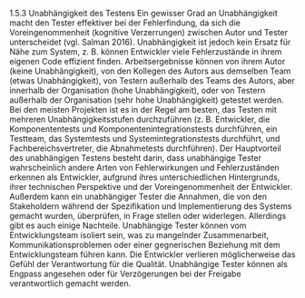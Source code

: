 1.5.3 Unabhängigkeit des Testens
Ein gewisser Grad an Unabhängigkeit macht den Tester effektiver bei der Fehlerfindung, da
sich die Voreingenommenheit (kognitive Verzerrungen) zwischen Autor und Tester
unterscheidet (vgl. Salman 2016). Unabhängigkeit ist jedoch kein Ersatz für Nähe zum
System, z. B. können Entwickler viele Fehlerzustände in ihrem eigenen Code effizient finden.
Arbeitsergebnisse können von ihrem Autor (keine Unabhängigkeit), von den Kollegen des
Autors aus demselben Team (etwas Unabhängigkeit), von Testern außerhalb des Teams des
Autors, aber innerhalb der Organisation (hohe Unabhängigkeit), oder von Testern außerhalb
der Organisation (sehr hohe Unabhängigkeit) getestet werden. Bei den meisten Projekten ist
es in der Regel am besten, das Testen mit mehreren Unabhängigkeitsstufen durchzuführen
(z. B. Entwickler, die Komponententests und Komponentenintegrationstests durchführen, ein
Testteam, das Systemtests und Systemintegrationstests durchführt, und
Fachbereichsvertreter, die Abnahmetests durchführen).
Der Hauptvorteil des unabhängigen Testens besteht darin, dass unabhängige Tester
wahrscheinlich andere Arten von Fehlerwirkungen und Fehlerzuständen erkennen als
Entwickler, aufgrund ihres unterschiedlichen Hintergrunds, ihrer technischen Perspektive und
der Voreingenommenheit der Entwickler. Außerdem kann ein unabhängiger Tester die
Annahmen, die von den Stakeholdern während der Spezifikation und Implementierung des
Systems gemacht wurden, überprüfen, in Frage stellen oder widerlegen.
Allerdings gibt es auch einige Nachteile. Unabhängige Tester können vom Entwicklungsteam
isoliert sein, was zu mangelnder Zusammenarbeit, Kommunikationsproblemen oder einer
gegnerischen Beziehung mit dem Entwicklungsteam führen kann. Die Entwickler verlieren
möglicherweise das Gefühl der Verantwortung für die Qualität. Unabhängige Tester können
als Engpass angesehen oder für Verzögerungen bei der Freigabe verantwortlich gemacht
werden.